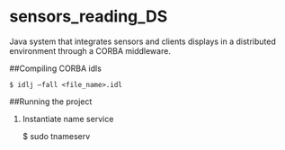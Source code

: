 sensors_reading_DS
==================

Java system that integrates sensors and clients displays in a distributed environment through a CORBA middleware.

##Compiling CORBA idls

    $ idlj –fall <file_name>.idl

##Running the project

1) Instantiate name service

    $ sudo tnameserv
    

    
